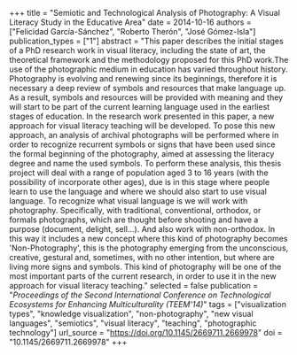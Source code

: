 +++
title = "Semiotic and Technological Analysis of Photography: A Visual Literacy Study in the Educative Area"
date = 2014-10-16
authors = ["Felicidad García-Sánchez", "Roberto Therón", "José Gómez-Isla"]
publication_types = ["1"]
abstract = "This paper describes the initial stages of a PhD research work in visual literacy, including the state of art, the theoretical framework and the methodology proposed for this PhD work.The use of the photographic medium in education has varied throughout history. Photography is evolving and renewing since its beginnings, therefore it is necessary a deep review of symbols and resources that make language up. As a result, symbols and resources will be provided with meaning and they will start to be part of the current learning language used in the earliest stages of education. In the research work presented in this paper, a new approach for visual literacy teaching will be developed. To pose this new approach, an analysis of archival photographs will be performed where in order to recognize recurrent symbols or signs that have been used since the formal beginning of the photography, aimed at assessing the literacy degree and name the used symbols. To perform these analysis, this thesis project will deal with a range of population aged 3 to 16 years (with the possibility of incorporate other ages), due is in this stage where people learn to use the language and where we should also start to use visual language. To recognize what visual language is we will work with photography. Specifically, with traditional, conventional, orthodox, or formals photographs, which are thought before shooting and have a purpose (document, delight, sell...). And also work with non-orthodox. In this way it includes a new concept where this kind of photography becomes 'Non-Photography', this is the photography emerging from the unconscious, creative, gestural and, sometimes, with no other intention, but where are living more signs and symbols. This kind of photography will be one of the most important parts of the current research, in order to use it in the new approach for visual literacy teaching."
selected = false
publication = "*Proceedings of the Second International Conference on Technological Ecosystems for Enhancing Multiculturality (TEEM'14)*"
tags = ["visualization types", "knowledge visualization", "non-photography", "new visual languages", "semiotics", "visual literacy", "teaching", "photographic technology"]
url_source = "https://doi.org/10.1145/2669711.2669978"
doi = "10.1145/2669711.2669978"
+++
